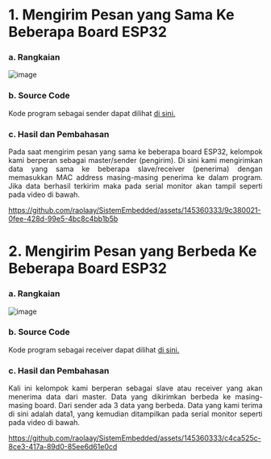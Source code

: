 # 1. Mengirim Pesan yang Sama Ke Beberapa Board ESP32

### a. Rangkaian

![image](https://github.com/raolaay/SistemEmbedded/assets/145360333/dd0c1f6d-1e55-430e-aebd-a127006455b5)

### b. Source Code
Kode program sebagai sender dapat dilihat <a href="https://github.com/raolaay/SistemEmbedded/blob/master/Jobsheet%202.1/C.%20One-Way%2C%20One-to-Many%20Communication/Sender_4ESP_%20Data%20Sama.ino">di sini.</a>

### c. Hasil dan Pembahasan
<p align="justify"> Pada saat mengirim pesan yang sama ke beberapa board ESP32, kelompok kami berperan sebagai
master/sender (pengirim). Di sini kami mengirimkan data yang sama ke beberapa slave/receiver (penerima) dengan memasukkan
MAC address masing-masing penerima ke dalam program. Jika data berhasil terkirim maka pada serial monitor akan tampil seperti
pada video di bawah.</p>


https://github.com/raolaay/SistemEmbedded/assets/145360333/9c380021-0fee-428d-99e5-4bc8c4bb1b5b 





# 2. Mengirim Pesan yang Berbeda Ke Beberapa Board ESP32

### a. Rangkaian
![image](https://github.com/raolaay/SistemEmbedded/assets/145360333/dd0c1f6d-1e55-430e-aebd-a127006455b5)

### b. Source Code
Kode program sebagai receiver dapat dilihat <a href="https://github.com/raolaay/SistemEmbedded/blob/master/Jobsheet%202.1/C.%20One-Way%2C%20One-to-Many%20Communication/Receiver_4ESP_3_Data_Berbeda.ino">di sini.</a>

### c. Hasil dan Pembahasan
<p align="justify">Kali ini kelompok kami berperan sebagai slave atau receiver yang akan menerima data dari master. Data yang dikirimkan
berbeda ke masing-masing board. Dari sender ada 3 data yang berbeda. Data yang kami terima di sini adalah data1, yang kemudian ditampilkan
pada serial monitor seperti pada video di bawah.</p>


https://github.com/raolaay/SistemEmbedded/assets/145360333/c4ca525c-8ce3-417a-89d0-85ee6d61e0cd

